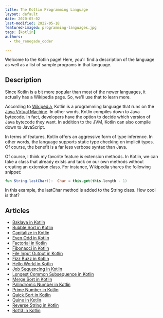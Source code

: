 ```yaml
---
title: The Kotlin Programming Language
layout: default
date: 2020-05-02
last-modified: 2022-05-18
featured-imaged: programming-languages.jpg
tags: [kotlin]
authors:
  - the_renegade_coder

---
```


Welcome to the Kotlin page! Here, you'll find a description of the language as well as a list of sample programs in that language.

## Description

Since Kotlin is a bit more popular than most of the newer languages, it 
actually has a Wikipedia page. So, we'll use that to learn more.

According to [Wikipedia][1], Kotlin is a programming language that runs on 
the [Java Virtual Machine][2]. In other words, Kotlin compiles down to Java 
bytecode. In fact, developers have the option to decide which version 
of Java bytecode they want. In addition to the JVM, Kotlin can also 
compile down to JavaScript.

In terms of features, Kotlin offers an aggressive form of type inference. 
In other words, the language supports static type checking on implicit 
types. Of course, the benefit is a far less verbose syntax than Java.

Of course, I think my favorite feature is extension methods. In Kotlin, 
we can take a class that already exists and tack on our own methods 
without creating an extension class. For instance, Wikipedia shares 
the following snippet:

```kotlin
fun String.lastChar():  Char = this.get(this.length - 1)
```

In this example, the lastChar method is added to the String class. How cool is that?

[1]: https://en.wikipedia.org/wiki/Kotlin_(programming_language)
[2]: https://en.wikipedia.org/wiki/Java_virtual_machine


## Articles

- [Baklava in Kotlin](https://sampleprograms.io/projects/baklava/kotlin)
- [Bubble Sort in Kotlin](https://sampleprograms.io/projects/bubble-sort/kotlin)
- [Capitalize in Kotlin](https://sampleprograms.io/projects/capitalize/kotlin)
- [Even Odd in Kotlin](https://sampleprograms.io/projects/even-odd/kotlin)
- [Factorial in Kotlin](https://sampleprograms.io/projects/factorial/kotlin)
- [Fibonacci in Kotlin](https://sampleprograms.io/projects/fibonacci/kotlin)
- [File Input Output in Kotlin](https://sampleprograms.io/projects/file-input-output/kotlin)
- [Fizz Buzz in Kotlin](https://sampleprograms.io/projects/fizz-buzz/kotlin)
- [Hello World in Kotlin](https://sampleprograms.io/projects/hello-world/kotlin)
- [Job Sequencing in Kotlin](https://sampleprograms.io/projects/job-sequencing/kotlin)
- [Longest Common Subsequence in Kotlin](https://sampleprograms.io/projects/longest-common-subsequence/kotlin)
- [Merge Sort in Kotlin](https://sampleprograms.io/projects/merge-sort/kotlin)
- [Palindromic Number in Kotlin](https://sampleprograms.io/projects/palindromic-number/kotlin)
- [Prime Number in Kotlin](https://sampleprograms.io/projects/prime-number/kotlin)
- [Quick Sort in Kotlin](https://sampleprograms.io/projects/quick-sort/kotlin)
- [Quine in Kotlin](https://sampleprograms.io/projects/quine/kotlin)
- [Reverse String in Kotlin](https://sampleprograms.io/projects/reverse-string/kotlin)
- [Rot13 in Kotlin](https://sampleprograms.io/projects/rot13/kotlin)